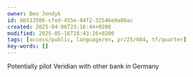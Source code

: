 ```yaml
---
owner: Ben Jendyk
id: bb513506-cfed-455e-94f2-32546e0a00ac
created: 2025-04-06T23:16:44+0200
modified: 2025-05-16T18:43:26+0200
tags: [access/public, language/en, pr/25/084, tf/quarter]
key-words: []
---
```


Potentially pilot Veridian with other bank in Germany